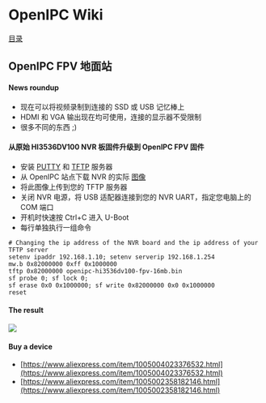 # OpenIPC Wiki
[目录](../README.zh.md)

OpenIPC FPV 地面站 
--------------------------


#### News roundup

- 现在可以将视频录制到连接的 SSD 或 USB 记忆棒上
- HDMI 和 VGA 输出现在均可使用，连接的显示器不受限制
- 很多不同的东西 ;)


#### 从原始 HI3536DV100 NVR 板固件升级到 OpenIPC FPV 固件

- 安装 [PUTTY](https://www.chiark.greenend.org.uk/~sgtatham/putty/latest.html) 和 [TFTP](https://pjo2.github.io/tftpd64/) 服务器
- 从 OpenIPC 站点下载 NVR 的实际 [图像](https://openipc.org/cameras/vendors/hisilicon/socs/hi3536dv100/download_full_image?flash_size=16&flash_type=nor&fw_release=fpv)
- 将此图像上传到您的 TFTP 服务器
- 关闭 NVR 电源，将 USB 适配器连接到您的 NVR UART，指定您电脑上的 COM 端口
- 开机时快速按 Ctrl+C 进入 U-Boot
- 每行单独执行一组命令

```
# Сhanging the ip address of the NVR board and the ip address of your TFTP server
setenv ipaddr 192.168.1.10; setenv serverip 192.168.1.254
mw.b 0x82000000 0xff 0x1000000
tftp 0x82000000 openipc-hi3536dv100-fpv-16mb.bin
sf probe 0; sf lock 0;
sf erase 0x0 0x1000000; sf write 0x82000000 0x0 0x1000000
reset
```

#### The result

![](../images/fpv-nvr-hi3536dv100-openipc-ready.webp)

#### Buy a device

- [https://www.aliexpress.com/item/1005004023376532.html](https://www.aliexpress.com/item/1005004023376532.html)
- [https://www.aliexpress.com/item/1005002358182146.html](https://www.aliexpress.com/item/1005002358182146.html)
